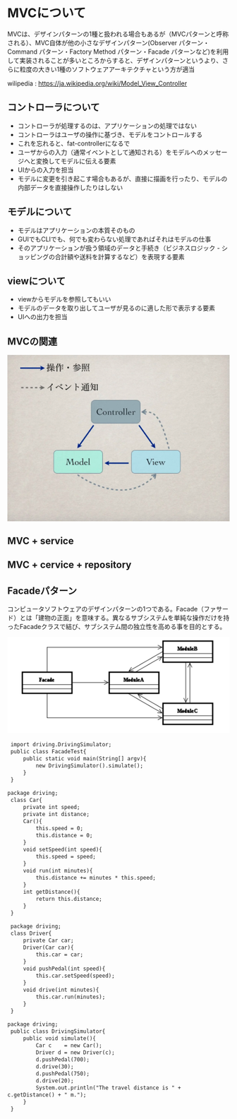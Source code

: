 # MVCについて
MVCは、デザインパターンの1種と扱われる場合もあるが（MVCパターンと呼称される）、MVC自体が他の小さなデザインパターン(Observer パターン・Command パターン・Factory Method パターン・Facade パターンなど)を利用して実装されることが多いところからすると、デザインパターンというより、さらに粒度の大きい1種のソフトウェアアーキテクチャという方が適当

wilipedia : https://ja.wikipedia.org/wiki/Model_View_Controller

## コントローラについて
* コントローラが処理するのは、アプリケーションの処理ではない
* コントローラはユーザの操作に基づき、モデルをコントロールする
* これを忘れると、fat-controllerになるで
* ユーザからの入力（通常イベントとして通知される）をモデルへのメッセージへと変換してモデルに伝える要素
* UIからの入力を担当
* モデルに変更を引き起こす場合もあるが、直接に描画を行ったり、モデルの内部データを直接操作したりはしない

## モデルについて
* モデルはアプリケーションの本質そのもの
* GUIでもCLIでも、何でも変わらない処理であればそれはモデルの仕事
* そのアプリケーションが扱う領域のデータと手続き（ビジネスロジック - ショッピングの合計額や送料を計算するなど）を表現する要素

## viewについて
* viewからモデルを参照してもいい
* モデルのデータを取り出してユーザが見るのに適した形で表示する要素
* UIへの出力を担当

## MVCの関連
![mvc](mvc.png)

## MVC + service

## MVC + cervice + repository

## Facadeパターン
コンピュータソフトウェアのデザインパターンの1つである。Facade（ファサード）とは「建物の正面」を意味する。異なるサブシステムを単純な操作だけを持ったFacadeクラスで結び、サブシステム間の独立性を高める事を目的とする。

![mvc](facade.png)

```
 import driving.DrivingSimulator;
 public class FacadeTest{
     public static void main(String[] argv){
         new DrivingSimulator().simulate();
     }
 }
```

```
package driving;
 class Car{
     private int speed;
     private int distance;
     Car(){
         this.speed = 0;
         this.distance = 0;
     }
     void setSpeed(int speed){
         this.speed = speed;
     }
     void run(int minutes){
         this.distance += minutes * this.speed;
     }
     int getDistance(){
         return this.distance;
     }
 }
```

```
 package driving;
 class Driver{
     private Car car;
     Driver(Car car){
         this.car = car;
     }
     void pushPedal(int speed){
         this.car.setSpeed(speed);
     }
     void drive(int minutes){
         this.car.run(minutes);
     }
 }
```

```
package driving;
 public class DrivingSimulator{
     public void simulate(){
         Car c    = new Car();
         Driver d = new Driver(c);
         d.pushPedal(700);
         d.drive(30);
         d.pushPedal(750);
         d.drive(20);
         System.out.println("The travel distance is " + c.getDistance() + " m.");
     }
 }
```
